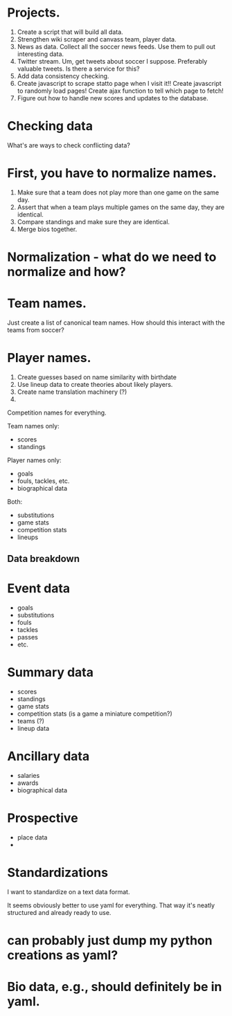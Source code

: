 
# Projects.


1. Create a script that will build all data.
2. Strengthen wiki scraper and canvass team, player data.
3. News as data. Collect all the soccer news feeds. Use them to pull out interesting data.
4. Twitter stream. Um, get tweets about soccer I suppose. Preferably valuable tweets. Is there a service for this?
5. Add data consistency checking.
6. Create javascript to scrape statto page when I visit it!! Create javascript to randomly load pages! Create ajax function to tell which page to fetch!
7. Figure out how to handle new scores and updates to the database.



# Checking data

What's are ways to check conflicting data?

# First, you have to normalize names.

1. Make sure that a team does not play more than one game on the same day.
2. Assert that when a team plays multiple games on the same day, they are identical.
3. Compare standings and make sure they are identical.
4. Merge bios together.


# Normalization - what do we need to normalize and how?

# Team names.

Just create a list of canonical team names. How should this interact with the teams from soccer?

# Player names.

1. Create guesses based on name similarity with birthdate
2. Use lineup data to create theories about likely players.
2. Create name translation machinery (?)
3. 



Competition names for everything.

Team names only:
 - scores
 - standings
 
Player names only:
 - goals
 - fouls, tackles, etc.
 - biographical data

Both: 
 - substitutions
 - game stats
 - competition stats
 - lineups


## Data breakdown

# Event data
 - goals
 - substitutions
 - fouls
 - tackles
 - passes
 - etc. 

# Summary data
 - scores
 - standings
 - game stats
 - competition stats (is a game a miniature competition?)
 - teams (?)
 - lineup data

# Ancillary data
 - salaries
 - awards
 - biographical data

# Prospective
 - place data
 - 


# Standardizations

I want to standardize on a text data format.

It seems obviously better to use yaml for everything.
That way it's neatly structured and already ready to use.

# can probably just dump my python creations as yaml?

# Bio data, e.g., should definitely be in yaml.
